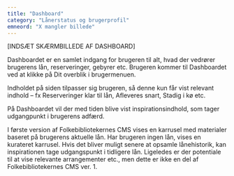 ```yaml
---
title: "Dashboard"
category: "Lånerstatus og brugerprofil"
emneord: "X mangler billede"
---
```

[INDSÆT SKÆRMBILLEDE AF DASHBOARD]

Dashboardet er en samlet indgang for brugeren til alt, hvad der vedrører brugerens lån, reserveringer, gebyrer etc. Brugeren kommer til Dashboardet ved at klikke på Dit overblik i brugermenuen.

Indholdet på siden tilpasser sig brugeren, så denne kun får vist relevant indhold – fx Reserveringer klar til lån, Afleveres snart, Stadig i kø etc.

På Dashboardet vil der med tiden blive vist inspirationsindhold, som tager udgangpunkt i brugerens adfærd.

I første version af Folkebibliotekernes CMS vises en karrusel med materialer baseret på brugerens aktuelle lån. Har brugeren ingen lån, vises en kurateret karrusel. Hvis det bliver muligt senere at opsamle lånehistorik, kan inspirationen tage udgangspunkt i tidligere lån. Ligeledes er der potentiale til at vise relevante arrangementer etc., men dette er ikke en del af Folkebibliotekernes CMS ver. 1.